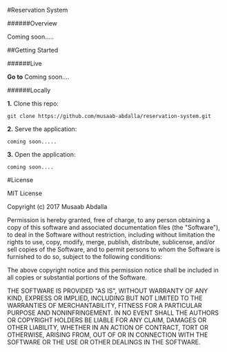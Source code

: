 #Reservation System

######Overview

Coming soon.....

##Getting Started

######Live

**Go to** Coming soon....

######Locally

**1.** Clone this repo:

```
git clone https://github.com/musaab-abdalla/reservation-system.git
```

**2.** Serve the application:

```
coming soon.....
```



**3.** Open the application:

```
coming soon....
```

#License

MIT License

Copyright (c) 2017 Musaab Abdalla

Permission is hereby granted, free of charge, to any person obtaining a copy
of this software and associated documentation files (the "Software"), to deal
in the Software without restriction, including without limitation the rights
to use, copy, modify, merge, publish, distribute, sublicense, and/or sell
copies of the Software, and to permit persons to whom the Software is
furnished to do so, subject to the following conditions:

The above copyright notice and this permission notice shall be included in all
copies or substantial portions of the Software.

THE SOFTWARE IS PROVIDED "AS IS", WITHOUT WARRANTY OF ANY KIND, EXPRESS OR
IMPLIED, INCLUDING BUT NOT LIMITED TO THE WARRANTIES OF MERCHANTABILITY,
FITNESS FOR A PARTICULAR PURPOSE AND NONINFRINGEMENT. IN NO EVENT SHALL THE
AUTHORS OR COPYRIGHT HOLDERS BE LIABLE FOR ANY CLAIM, DAMAGES OR OTHER
LIABILITY, WHETHER IN AN ACTION OF CONTRACT, TORT OR OTHERWISE, ARISING FROM,
OUT OF OR IN CONNECTION WITH THE SOFTWARE OR THE USE OR OTHER DEALINGS IN THE
SOFTWARE.